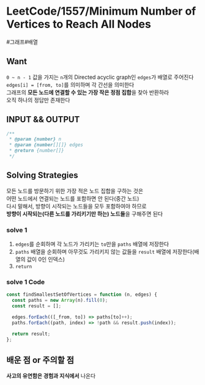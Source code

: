 # LeetCode/1557/Minimum Number of Vertices to Reach All Nodes

#그래프#배열

## Want

`0 ~ n - 1` 값을 가지는 `n`개의 Directed acyclic graph인 `edges`가 배열로 주어진다  
`edges[i] = [from, to]`를 의미하며 각 간선을 의미한다  
그래프의 **모든 노드에 연결할 수 있는 가장 작은 정점 집합**을 찾아 반환하라  
오직 하나의 정답만 존재한다

## INPUT && OUTPUT

```js
/**
 * @param {number} n
 * @param {number[][]} edges
 * @return {number[]}
 */
```

## Solving Strategies

모든 노드를 방문하기 위한 가장 적은 노드 집합을 구하는 것은  
어떤 노드에서 연결되는 노드를 포함하면 안 된다(중간 노드)  
다시 말해서, 방향이 시작되는 노드들을 모두 포함하여야 하므로  
**방향이 시작되는(다른 노드를 가리키기만 하는) 노드들**을 구해주면 된다

### solve 1

1. `edges`를 순회하며 각 노드가 가리키는 `to`만을 `paths` 배열에 저장한다
2. `paths` 배열을 순회하며 아무것도 가리키지 않는 값들을 `result` 배열에 저장한다(배열의 값이 0인 인덱스)
3. `return`

### solve 1 Code

```js
const findSmallestSetOfVertices = function (n, edges) {
  const paths = new Array(n).fill(0);
  const result = [];

  edges.forEach(([_from, to]) => paths[to]++);
  paths.forEach((path, index) => !path && result.push(index));

  return result;
};
```

## 배운 점 or 주의할 점

**사고의 유연함은 경험과 지식에서** 나온다
